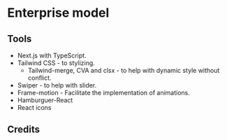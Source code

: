 # Enterprise model

## Tools

- Next.js with TypeScript.
- Tailwind CSS - to stylizing.
  - Tailwind-merge, CVA and clsx - to help with dynamic style without conflict.
- Swiper - to help with slider.
- Frame-motion - Facilitate the implementation of animations.
- Hamburguer-React
- React icons

## Credits
